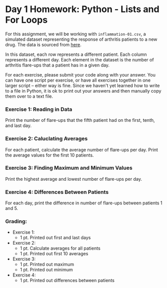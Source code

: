 # Day 1 Homework: Python - Lists and For Loops 

For this assignment, we will be working with `inflammation-01.csv`, a simulated dataset representing the response of arthritis patients to a new drug. The data is sourced from [here](https://swcarpentry.github.io/python-novice-inflammation/instructor/). 

In this dataset, each row represents a different patient. Each column represents a different day. Each element in the dataset is the number of arthritis flare-ups that a patient has in a given day. 

For each exercise, please submit your code along with your answer. You can have one script per exercise, or have all exercises together in one larger script – either way is fine. Since we haven't yet learned how to write to a file in Python, it is ok to print out your answers and then manually copy them over to a text file.

### Exercise 1: Reading in Data

Print the number of flare-ups that the fifth patient had on the first, tenth, and last day. 

### Exercise 2: Caluclating Averages

For each patient, calculate the average number of flare-ups per day. Print the average values for the first 10 patients. 

### Exercise 3: Finding Maximum and Minimum Values

Print the highest average and lowest number of flare-ups per day. 

### Exercise 4: Differences Between Patients

For each day, print the difference in number of flare-ups between patients 1 and 5. 

### Grading: 

* Exercise 1: 
    - 1 pt. Printed out first and last days
* Exercise 2: 
    - 1 pt. Calculate averages for all patients
    - 1 pt. Printed out first 10 averages
* Exercise 3:
    - 1 pt. Printed out maximum
    - 1 pt. Printed out minimum
* Exercise 4: 
    - 1 pt. Printed out differences between patients

